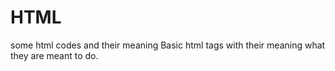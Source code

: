 # HTML
some html codes and their meaning
Basic html tags with their meaning what they are meant to do.
